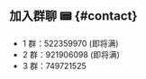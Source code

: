 ## 加入群聊 📟 {#contact}

- 1 群：522359970 (即将满)
- 2 群：921906098 (即将满)
- 3 群：749721525

<div style="display:flex;flex-direction: row;justify-content: flex-start;overflow-x:scroll;padding: 20px;">
  <bl-img src="../../imgs/blossom/qq1.png" width="250px" :shadow="false"/>
  <bl-img src="../../imgs/blossom/qq2.png" width="250px" :shadow="false"/>
  <bl-img src="../../imgs/blossom/qq3.png" width="250px" :shadow="false"/>
</div>
